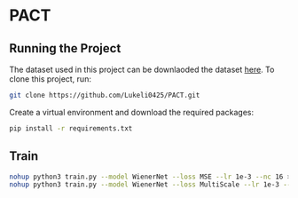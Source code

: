 # PACT


## Running the Project

The dataset used in this project can be downlaoded the dataset [here](https://figshare.com/articles/dataset/Data/9250784).
To clone this project, run:

```zsh
git clone https://github.com/Lukeli0425/PACT.git
```

Create a virtual environment and download the required packages:

```zsh
pip install -r requirements.txt
```

## Train

```zsh
nohup python3 train.py --model WienerNet --loss MSE --lr 1e-3 --nc 16 > out/wiener_16_mse.out 2>&1 &
nohup python3 train.py --model WienerNet --loss MultiScale --lr 1e-3 --nc 16 > out/wiener_16_mul.out 2>&1 &
```
